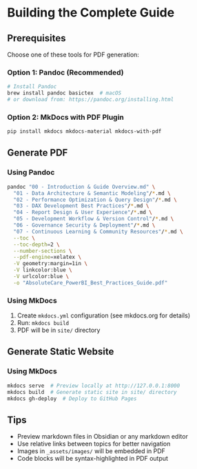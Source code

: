 # Building the Complete Guide

## Prerequisites

Choose one of these tools for PDF generation:

### Option 1: Pandoc (Recommended)
```bash
# Install Pandoc
brew install pandoc basictex  # macOS
# or download from: https://pandoc.org/installing.html
```

### Option 2: MkDocs with PDF Plugin
```bash
pip install mkdocs mkdocs-material mkdocs-with-pdf
```

## Generate PDF

### Using Pandoc
```bash
pandoc "00 - Introduction & Guide Overview.md" \
  "01 - Data Architecture & Semantic Modeling"/*.md \
  "02 - Performance Optimization & Query Design"/*.md \
  "03 - DAX Development Best Practices"/*.md \
  "04 - Report Design & User Experience"/*.md \
  "05 - Development Workflow & Version Control"/*.md \
  "06 - Governance Security & Deployment"/*.md \
  "07 - Continuous Learning & Community Resources"/*.md \
  --toc \
  --toc-depth=2 \
  --number-sections \
  --pdf-engine=xelatex \
  -V geometry:margin=1in \
  -V linkcolor:blue \
  -V urlcolor:blue \
  -o "AbsoluteCare_PowerBI_Best_Practices_Guide.pdf"
```

### Using MkDocs
1. Create `mkdocs.yml` configuration (see mkdocs.org for details)
2. Run: `mkdocs build`
3. PDF will be in `site/` directory

## Generate Static Website

### Using MkDocs
```bash
mkdocs serve  # Preview locally at http://127.0.0.1:8000
mkdocs build  # Generate static site in site/ directory
mkdocs gh-deploy  # Deploy to GitHub Pages
```

## Tips

- Preview markdown files in Obsidian or any markdown editor
- Use relative links between topics for better navigation
- Images in `_assets/images/` will be embedded in PDF
- Code blocks will be syntax-highlighted in PDF output
